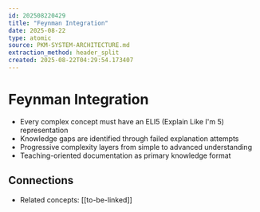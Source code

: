```yaml
---
id: 202508220429
title: "Feynman Integration"
date: 2025-08-22
type: atomic
source: PKM-SYSTEM-ARCHITECTURE.md
extraction_method: header_split
created: 2025-08-22T04:29:54.173407
---
```


# Feynman Integration

- Every complex concept must have an ELI5 (Explain Like I'm 5) representation
- Knowledge gaps are identified through failed explanation attempts
- Progressive complexity layers from simple to advanced understanding
- Teaching-oriented documentation as primary knowledge format

## Connections
- Related concepts: [[to-be-linked]]
